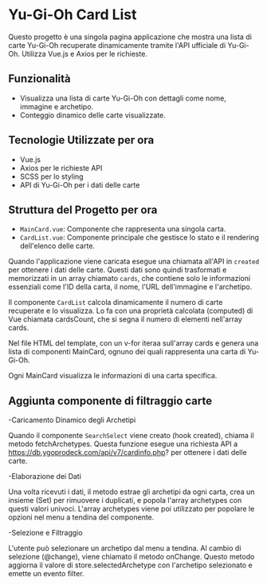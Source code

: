 # Yu-Gi-Oh Card List

Questo progetto è una singola pagina applicazione che mostra una lista di carte Yu-Gi-Oh recuperate dinamicamente tramite l'API ufficiale di Yu-Gi-Oh. Utilizza Vue.js e Axios per le richieste.

## Funzionalità

- Visualizza una lista di carte Yu-Gi-Oh con dettagli come nome, immagine e archetipo.
- Conteggio dinamico delle carte visualizzate.

## Tecnologie Utilizzate per ora

- Vue.js
- Axios per le richieste API
- SCSS per lo styling
- API di Yu-Gi-Oh per i dati delle carte

## Struttura del Progetto per ora

- `MainCard.vue`: Componente che rappresenta una singola carta.
- `CardList.vue`: Componente principale che gestisce lo stato e il rendering dell'elenco delle carte.

Quando l'applicazione viene caricata esegue una chiamata all'API in `created` per ottenere i dati delle carte.
Questi dati sono quindi trasformati e memorizzati in un array chiamato `cards`, che contiene solo le informazioni essenziali come l'ID della carta, il nome, l'URL dell'immagine e l'archetipo.

Il componente `CardList` calcola dinamicamente il numero di carte recuperate e lo visualizza.
Lo fa con una proprietà calcolata (computed) di Vue chiamata cardsCount, che si segna il numero di elementi nell'array cards.

Nel file HTML del template, con un v-for iteraa sull'array cards e genera una lista di componenti MainCard, ognuno dei quali rappresenta una carta di Yu-Gi-Oh.

Ogni MainCard visualizza le informazioni di una carta specifica.

## Aggiunta componente di filtraggio carte

-Caricamento Dinamico degli Archetipi

Quando il componente `SearchSelect` viene creato (hook created), chiama il metodo fetchArchetypes. Questa funzione esegue una richiesta API a https://db.ygoprodeck.com/api/v7/cardinfo.php? per ottenere i dati delle carte.

-Elaborazione dei Dati

Una volta ricevuti i dati, il metodo estrae gli archetipi da ogni carta, crea un insieme (Set) per rimuovere i duplicati, e popola l'array archetypes con questi valori univoci. L'array archetypes viene poi utilizzato per popolare le opzioni nel menu a tendina del componente.

-Selezione e Filtraggio

L'utente può selezionare un archetipo dal menu a tendina. Al cambio di selezione (@change), viene chiamato il metodo onChange. Questo metodo aggiorna il valore di store.selectedArchetype con l'archetipo selezionato e emette un evento filter.
